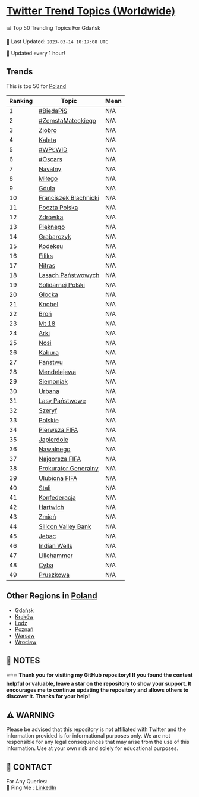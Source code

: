 [Twitter Trend Topics (Worldwide)](https://github.com/ErcinDedeoglu/Twitter-Trend-Topics)
==========


📊 Top 50 Trending Topics For Gdańsk

📆 Last Updated: `2023-03-14 10:17:08 UTC`

🔧 Updated every 1 hour!


## Trends

This is top 50 for [Poland](</Poland>)

| Ranking | Topic | Mean |
| ------- | ------------ | ------------ |
| 1 | [#BiedaPiS](http://twitter.com/search?q=%23BiedaPiS) | N/A |
| 2 | [#ZemstaMateckiego](http://twitter.com/search?q=%23ZemstaMateckiego) | N/A |
| 3 | [Ziobro](http://twitter.com/search?q=Ziobro) | N/A |
| 4 | [Kaleta](http://twitter.com/search?q=Kaleta) | N/A |
| 5 | [#WPŁWID](http://twitter.com/search?q=%23WP%c5%81WID) | N/A |
| 6 | [#Oscars](http://twitter.com/search?q=%23Oscars) | N/A |
| 7 | [Navalny](http://twitter.com/search?q=Navalny) | N/A |
| 8 | [Miłego](http://twitter.com/search?q=Mi%c5%82ego) | N/A |
| 9 | [Gdula](http://twitter.com/search?q=Gdula) | N/A |
| 10 | [Franciszek Blachnicki](http://twitter.com/search?q=Franciszek+Blachnicki) | N/A |
| 11 | [Poczta Polska](http://twitter.com/search?q=Poczta+Polska) | N/A |
| 12 | [Zdrówka](http://twitter.com/search?q=Zdr%c3%b3wka) | N/A |
| 13 | [Pięknego](http://twitter.com/search?q=Pi%c4%99knego) | N/A |
| 14 | [Grabarczyk](http://twitter.com/search?q=Grabarczyk) | N/A |
| 15 | [Kodeksu](http://twitter.com/search?q=Kodeksu) | N/A |
| 16 | [Filiks](http://twitter.com/search?q=Filiks) | N/A |
| 17 | [Nitras](http://twitter.com/search?q=Nitras) | N/A |
| 18 | [Lasach Państwowych](http://twitter.com/search?q=Lasach+Pa%c5%84stwowych) | N/A |
| 19 | [Solidarnej Polski](http://twitter.com/search?q=Solidarnej+Polski) | N/A |
| 20 | [Glocka](http://twitter.com/search?q=Glocka) | N/A |
| 21 | [Knobel](http://twitter.com/search?q=Knobel) | N/A |
| 22 | [Broń](http://twitter.com/search?q=Bro%c5%84) | N/A |
| 23 | [Mt 18](http://twitter.com/search?q=Mt+18) | N/A |
| 24 | [Arki](http://twitter.com/search?q=Arki) | N/A |
| 25 | [Nosi](http://twitter.com/search?q=Nosi) | N/A |
| 26 | [Kabura](http://twitter.com/search?q=Kabura) | N/A |
| 27 | [Państwu](http://twitter.com/search?q=Pa%c5%84stwu) | N/A |
| 28 | [Mendelejewa](http://twitter.com/search?q=Mendelejewa) | N/A |
| 29 | [Siemoniak](http://twitter.com/search?q=Siemoniak) | N/A |
| 30 | [Urbana](http://twitter.com/search?q=Urbana) | N/A |
| 31 | [Lasy Państwowe](http://twitter.com/search?q=Lasy+Pa%c5%84stwowe) | N/A |
| 32 | [Szeryf](http://twitter.com/search?q=Szeryf) | N/A |
| 33 | [Polskie](http://twitter.com/search?q=Polskie) | N/A |
| 34 | [Pierwsza FIFA](http://twitter.com/search?q=Pierwsza+FIFA) | N/A |
| 35 | [Japierdole](http://twitter.com/search?q=Japierdole) | N/A |
| 36 | [Nawalnego](http://twitter.com/search?q=Nawalnego) | N/A |
| 37 | [Najgorsza FIFA](http://twitter.com/search?q=Najgorsza+FIFA) | N/A |
| 38 | [Prokurator Generalny](http://twitter.com/search?q=Prokurator+Generalny) | N/A |
| 39 | [Ulubiona FIFA](http://twitter.com/search?q=Ulubiona+FIFA) | N/A |
| 40 | [Stali](http://twitter.com/search?q=Stali) | N/A |
| 41 | [Konfederacja](http://twitter.com/search?q=Konfederacja) | N/A |
| 42 | [Hartwich](http://twitter.com/search?q=Hartwich) | N/A |
| 43 | [Zmień](http://twitter.com/search?q=Zmie%c5%84) | N/A |
| 44 | [Silicon Valley Bank](http://twitter.com/search?q=Silicon+Valley+Bank) | N/A |
| 45 | [Jebac](http://twitter.com/search?q=Jebac) | N/A |
| 46 | [Indian Wells](http://twitter.com/search?q=Indian+Wells) | N/A |
| 47 | [Lillehammer](http://twitter.com/search?q=Lillehammer) | N/A |
| 48 | [Cyba](http://twitter.com/search?q=Cyba) | N/A |
| 49 | [Pruszkowa](http://twitter.com/search?q=Pruszkowa) | N/A |



## Other Regions in [Poland](</Poland>)

* [Gdańsk](</Poland/Gdańsk.md>)
* [Kraków](</Poland/Kraków.md>)
* [Lodz](</Poland/Lodz.md>)
* [Poznań](</Poland/Poznań.md>)
* [Warsaw](</Poland/Warsaw.md>)
* [Wroclaw](</Poland/Wroclaw.md>)



## 📝 NOTES

⭐⭐⭐ **Thank you for visiting my GitHub repository! If you found the content helpful or valuable, leave a star on the repository to show your support. It encourages me to continue updating the repository and allows others to discover it. Thanks for your help!**


## ⚠️ WARNING

Please be advised that this repository is not affiliated with Twitter and the information provided is for informational purposes only. We are not responsible for any legal consequences that may arise from the use of this information. Use at your own risk and solely for educational purposes.


## 📨 CONTACT

 For Any Queries:  
            🏓 Ping Me : [LinkedIn](https://www.linkedin.com/in/ercindedeoglu/)
